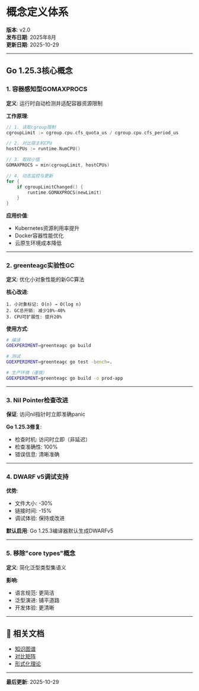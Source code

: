 ﻿# 概念定义体系

**版本**: v2.0  
**发布日期**: 2025年8月  
**更新日期**: 2025-10-29

---

## Go 1.25.3核心概念

### 1. 容器感知型GOMAXPROCS

**定义**: 运行时自动检测并适配容器资源限制

**工作原理**:

```go
// 1. 读取cgroup限制
cgroupLimit := cgroup.cpu.cfs_quota_us / cgroup.cpu.cfs_period_us

// 2. 对比宿主机CPU
hostCPUs := runtime.NumCPU()

// 3. 取较小值
GOMAXPROCS = min(cgroupLimit, hostCPUs)

// 4. 动态监控与更新
for {
    if cgroupLimitChanged() {
        runtime.GOMAXPROCS(newLimit)
    }
}
```

**应用价值**:

- Kubernetes资源利用率提升
- Docker容器性能优化
- 云原生环境成本降低

---

### 2. greenteagc实验性GC

**定义**: 优化小对象性能的新GC算法

**核心改进**:

```text
1. 小对象标记: O(n) → O(log n)
2. GC总开销: 减少10%-40%
3. CPU可扩展性: 提升20%
```

**使用方式**:

```bash
# 编译
GOEXPERIMENT=greenteagc go build

# 测试
GOEXPERIMENT=greenteagc go test -bench=.

# 生产环境（谨慎）
GOEXPERIMENT=greenteagc go build -o prod-app
```

---

### 3. Nil Pointer检查改进

**保证**: 访问nil指针时立即准确panic

**Go 1.25.3修复**:

- 检查时机: 访问时立即（非延迟）
- 检查准确性: 100%
- 错误信息: 清晰准确

---

### 4. DWARF v5调试支持

**优势**:

- 文件大小: -30%
- 链接时间: -15%
- 调试体验: 保持或改进

**默认启用**: Go 1.25.3编译器默认生成DWARFv5

---

### 5. 移除"core types"概念

**定义**: 简化泛型类型集语义

**影响**:

- 语言规范: 更简洁
- 泛型演进: 铺平道路
- 开发体验: 更清晰

---

## 🔗 相关文档

- [知识图谱](./00-知识图谱.md)
- [对比矩阵](./00-对比矩阵.md)
- [形式化理论](../../../fundamentals/language/00-Go-1.25.3形式化理论体系/README.md)

---

**最后更新**: 2025-10-29
